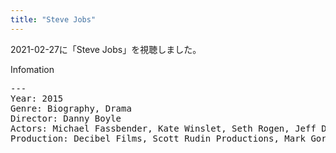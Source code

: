 ```yaml
---
title: "Steve Jobs"
---
```

2021-02-27に「Steve Jobs」を視聴しました。

Infomation
<pre>
---
Year: 2015
Genre: Biography, Drama
Director: Danny Boyle
Actors: Michael Fassbender, Kate Winslet, Seth Rogen, Jeff Daniels
Production: Decibel Films, Scott Rudin Productions, Mark Gordon Productions, Entertain
</pre>
